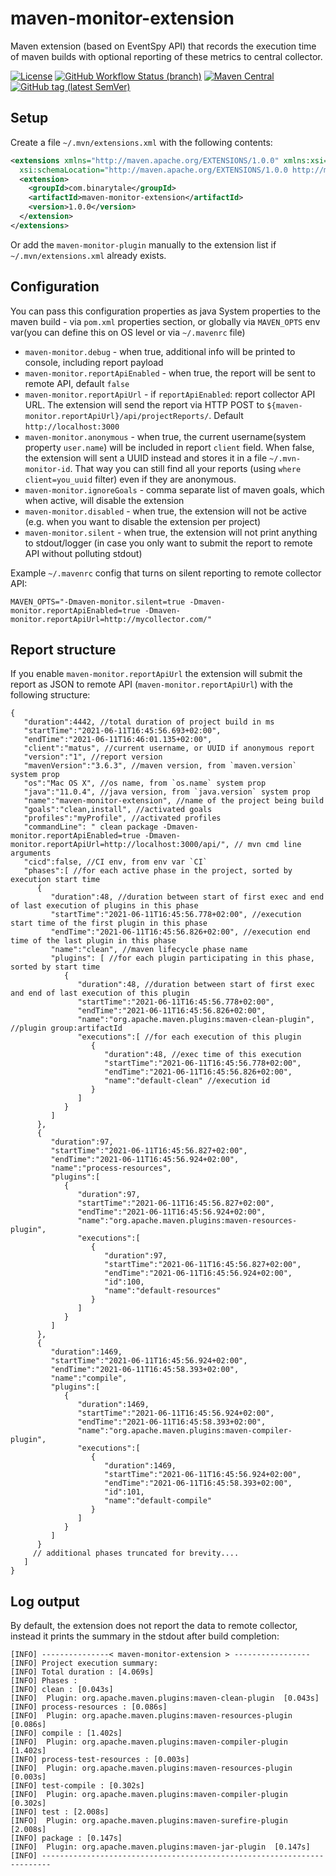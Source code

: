 # maven-monitor-extension

Maven extension (based on EventSpy API) that records the execution time of maven builds with optional reporting of these metrics to central collector.

[![License](https://img.shields.io/github/license/yntelectual/maven-monitor-extension?style=for-the-badge&logo=MIT)](https://opensource.org/licenses/MIT)
[![GitHub Workflow Status (branch)](https://img.shields.io/github/workflow/status/yntelectual/maven-monitor-extension/build/master?logo=github&style=for-the-badge)](https://github.com/yntelectual/maven-monitor-extension/actions?query=workflow%3Aci)
[![Maven Central](https://img.shields.io/maven-central/v/com.binarytale/maven-monitor-extension?logo=java&style=for-the-badge)](https://maven-badges.herokuapp.com/maven-central/com.binarytale/maven-monitor-extension)
[![GitHub tag (latest SemVer)](https://img.shields.io/github/v/tag/yntelectual/maven-monitor-extension?logo=github&style=for-the-badge)](https://github.com/lorislab/yntelectual/maven-monitor-extension/releases/latest)


## Setup

Create a file `~/.mvn/extensions.xml` with the following contents:
```xml
<extensions xmlns="http://maven.apache.org/EXTENSIONS/1.0.0" xmlns:xsi="http://www.w3.org/2001/XMLSchema-instance"
  xsi:schemaLocation="http://maven.apache.org/EXTENSIONS/1.0.0 http://maven.apache.org/xsd/core-extensions-1.0.0.xsd">
  <extension>
    <groupId>com.binarytale</groupId>
    <artifactId>maven-monitor-extension</artifactId>
    <version>1.0.0</version>
  </extension>
</extensions>
```
Or add the `maven-monitor-plugin` manually to the extension list if `~/.mvn/extensions.xml` already exists.

## Configuration

You can pass this configuration properties as java System properties to the maven build - via `pom.xml` properties section, or globally via `MAVEN_OPTS` env var(you can define this on OS level or via `~/.mavenrc` file)

* `maven-monitor.debug` - when true, additional info will be printed to console, including report payload
* `maven-monitor.reportApiEnabled` - when true, the report will be sent to remote API, default `false`
* `maven-monitor.reportApiUrl` - if `reportApiEnabled`: report collector API URL. The extension will send the report via HTTP POST to `${maven-monitor.reportApiUrl}/api/projectReports/`. Default  `http://localhost:3000`
* `maven-monitor.anonymous` - when true, the current username(system property `user.name`) will be included in report `client` field. When false, the extension will sent a UUID instead and stores it in a file `~/.mvn-monitor-id`. That way you can still find all your reports (using `where client=you_uuid` filter) even if they are anonymous.
* `maven-monitor.ignoreGoals` - comma separate list of maven goals, which when active, will disable the extension
* `maven-monitor.disabled` - when true, the extension will not be active (e.g. when you want to disable the extension per project)
* `maven-monitor.silent` - when true, the extension will not print anything to stdout/logger (in case you only want to submit the report to remote API without polluting stdout)

Example `~/.mavenrc` config that turns on silent reporting to remote collector API:

```
MAVEN_OPTS="-Dmaven-monitor.silent=true -Dmaven-monitor.reportApiEnabled=true -Dmaven-monitor.reportApiUrl=http://mycollector.com/"
```

## Report structure

If you enable `maven-monitor.reportApiUrl` the extension will submit the report as JSON to remote API (`maven-monitor.reportApiUrl`) with the following structure:

```json5
{
   "duration":4442, //total duration of project build in ms
   "startTime":"2021-06-11T16:45:56.693+02:00",
   "endTime":"2021-06-11T16:46:01.135+02:00",
   "client":"matus", //current username, or UUID if anonymous report 
   "version":"1", //report version
   "mavenVersion":"3.6.3", //maven version, from `maven.version` system prop
   "os":"Mac OS X", //os name, from `os.name` system prop
   "java":"11.0.4", //java version, from `java.version` system prop
   "name":"maven-monitor-extension", //name of the project being build
   "goals":"clean,install", //activated goals
   "profiles":"myProfile", //activated profiles
   "commandLine": " clean package -Dmaven-monitor.reportApiEnabled=true -Dmaven-monitor.reportApiUrl=http://localhost:3000/api/", // mvn cmd line arguments
   "cicd":false, //CI env, from env var `CI`
   "phases":[ //for each active phase in the project, sorted by execution start time
      {
         "duration":48, //duration between start of first exec and end of last execution of plugins in this phase
         "startTime":"2021-06-11T16:45:56.778+02:00", //execution start time of the first plugin in this phase
         "endTime":"2021-06-11T16:45:56.826+02:00", //execution end time of the last plugin in this phase
         "name":"clean", //maven lifecycle phase name
         "plugins": [ //for each plugin participating in this phase, sorted by start time
            {
               "duration":48, //duration between start of first exec and end of last execution of this plugin
               "startTime":"2021-06-11T16:45:56.778+02:00",
               "endTime":"2021-06-11T16:45:56.826+02:00",
               "name":"org.apache.maven.plugins:maven-clean-plugin", //plugin group:artifactId
               "executions":[ //for each execution of this plugin
                  {
                     "duration":48, //exec time of this execution
                     "startTime":"2021-06-11T16:45:56.778+02:00",
                     "endTime":"2021-06-11T16:45:56.826+02:00",
                     "name":"default-clean" //execution id
                  }
               ]
            }
         ]
      },
      {
         "duration":97,
         "startTime":"2021-06-11T16:45:56.827+02:00",
         "endTime":"2021-06-11T16:45:56.924+02:00",
         "name":"process-resources",
         "plugins":[
            {
               "duration":97,
               "startTime":"2021-06-11T16:45:56.827+02:00",
               "endTime":"2021-06-11T16:45:56.924+02:00",
               "name":"org.apache.maven.plugins:maven-resources-plugin",
               "executions":[
                  {
                     "duration":97,
                     "startTime":"2021-06-11T16:45:56.827+02:00",
                     "endTime":"2021-06-11T16:45:56.924+02:00",
                     "id":100,
                     "name":"default-resources"
                  }
               ]
            }
         ]
      },
      {
         "duration":1469,
         "startTime":"2021-06-11T16:45:56.924+02:00",
         "endTime":"2021-06-11T16:45:58.393+02:00",
         "name":"compile",
         "plugins":[
            {
               "duration":1469,
               "startTime":"2021-06-11T16:45:56.924+02:00",
               "endTime":"2021-06-11T16:45:58.393+02:00",
               "name":"org.apache.maven.plugins:maven-compiler-plugin",
               "executions":[
                  {
                     "duration":1469,
                     "startTime":"2021-06-11T16:45:56.924+02:00",
                     "endTime":"2021-06-11T16:45:58.393+02:00",
                     "id":101,
                     "name":"default-compile"
                  }
               ]
            }
         ]
      }
     // additional phases truncated for brevity....
   ]
}
```

## Log output

By default, the extension does not report the data to remote collector, instead it prints the summary in the stdout after build completion:

```
[INFO] ---------------< maven-monitor-extension > -----------------
[INFO] Project execution summary:
[INFO] Total duration : [4.069s]
[INFO] Phases :
[INFO] clean : [0.043s]
[INFO]  Plugin: org.apache.maven.plugins:maven-clean-plugin  [0.043s]
[INFO] process-resources : [0.086s]
[INFO]  Plugin: org.apache.maven.plugins:maven-resources-plugin  [0.086s]
[INFO] compile : [1.402s]
[INFO]  Plugin: org.apache.maven.plugins:maven-compiler-plugin  [1.402s]
[INFO] process-test-resources : [0.003s]
[INFO]  Plugin: org.apache.maven.plugins:maven-resources-plugin  [0.003s]
[INFO] test-compile : [0.302s]
[INFO]  Plugin: org.apache.maven.plugins:maven-compiler-plugin  [0.302s]
[INFO] test : [2.008s]
[INFO]  Plugin: org.apache.maven.plugins:maven-surefire-plugin  [2.008s]
[INFO] package : [0.147s]
[INFO]  Plugin: org.apache.maven.plugins:maven-jar-plugin  [0.147s]
[INFO] ------------------------------------------------------------------------
```